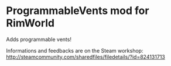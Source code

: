 # ProgrammableVents mod for RimWorld


Adds programmable vents!

Informations and feedbacks are on the Steam workshop:
http://steamcommunity.com/sharedfiles/filedetails/?id=824131713
